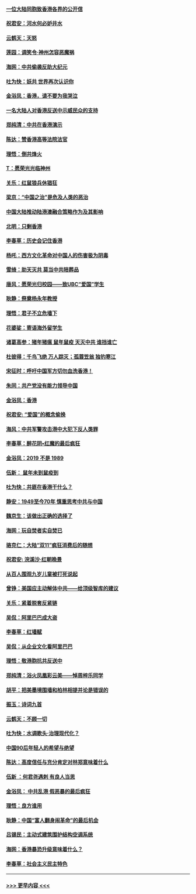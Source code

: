 #### [一位大陆同胞致香港各界的公开信](../pages/nsc993/n11675761.md?t=11240133) 
#### [祝君安：河水何必妒井水](../pages/nsc993/n11675746.md?t=11240133) 
#### [云鹤天：天怒](../pages/nsc993/n11675718.md?t=11240133) 
#### [莲园：调笑令‧神州怎容恶魔祸](../pages/nsc993/n11675648.md?t=11240133) 
#### [海网：中共偷袭反助大纪元](../pages/nsc993/n11673515.md?t=11240133) 
#### [吐为快：妖共 世界再次认识你](../pages/nsc993/n11673506.md?t=11240133) 
#### [金浴凤：香港，请不要为我哭泣](../pages/nsc993/n11673248.md?t=11240133) 
#### [一名大陆人对香港反送中示威民众的支持](../pages/nsc993/n11672615.md?t=11240133) 
#### [郑纯清：中共在香港演示](../pages/nsc993/n11670539.md?t=11240133) 
#### [陈达：赞香港高等法院法官](../pages/nsc993/n11669542.md?t=11240133) 
#### [理悟：倒共烽火](../pages/nsc993/n11668844.md?t=11240133) 
#### [T：愿荣光光临神州](../pages/nsc993/n11668421.md?t=11240133) 
#### [关乐：红鼠狼兵休猖狂](../pages/nsc993/n11668378.md?t=11240133) 
#### [梁京：“中国之治”是危及人类的恶治](../pages/nsc993/n11668328.md?t=11240133) 
#### [中国大陆推动陆港澳融合策略作为及其影响](../pages/nsc993/n11668157.md?t=11240133) 
#### [北明：只剩香港](../pages/nsc993/n11668002.md?t=11240133) 
#### [李春草：历史会记住香港](../pages/nsc993/n11667927.md?t=11240133) 
#### [杨吒：西方文化革命对中国人的伤害极为阴毒](../pages/nsc993/n11664521.md?t=11240133) 
#### [雪绮：助天灭共 莫当中共陪葬品](../pages/nsc993/n11662650.md?t=11240133) 
#### [唐风：愿荣光归校园——致UBC“爱国”学生](../pages/nsc993/n11662194.md?t=11240133) 
#### [耿静：祭奠杨永年教授](../pages/nsc993/n11662514.md?t=11240133) 
#### [理悟：君子不立危墙下](../pages/nsc993/n11662172.md?t=11240133) 
#### [花婆娑：寄语海外留学生](../pages/nsc993/n11662121.md?t=11240133) 
#### [诸葛高参：猪年猪瘟 鼠年鼠疫 天灭中共 谁挡谁亡](../pages/nsc993/n11661980.md?t=11240133) 
#### [杜彼得：千鸟飞绝 万人踪灭；孤蓑笠翁 独钓寒江](../pages/nsc993/n11661170.md?t=11240133) 
#### [宋征时：呼吁中国军方切勿血洗香港！](../pages/nsc993/n11415318.md?t=11240133) 
#### [朱同：共产党没有能力领导中国](../pages/nsc993/n11660421.md?t=11240133) 
#### [金浴凤：香港](../pages/nsc993/n11660419.md?t=11240133) 
#### [祝君安: “爱国”的概念偷换](../pages/nsc993/n11659706.md?t=11240133) 
#### [海风：中共军警攻击港中大犯下反人类罪](../pages/nsc993/n11659632.md?t=11240133) 
#### [李春草：醉花阴•红魔的最后疯狂](../pages/nsc993/n11659287.md?t=11240133) 
#### [金浴凤：2019 不是 1989](../pages/nsc993/n11657663.md?t=11240133) 
#### [伍新： 鼠年未到鼠疫到](../pages/nsc993/n11655098.md?t=11240133) 
#### [吐为快：共匪在香港干什么？](../pages/nsc993/n11654891.md?t=11240133) 
#### [静安：1949至今70年 慎重思考中共与中国](../pages/nsc993/n11651244.md?t=11240133) 
#### [魏京生：该做出正确的选择了](../pages/nsc993/n11653084.md?t=11240133) 
#### [海网：玩自焚者实自焚已](../pages/nsc993/n11652423.md?t=11240133) 
#### [骆克仁：大陆“双11”疯狂消费后的随想](../pages/nsc993/n11652305.md?t=11240133) 
#### [祝君安: 浣溪沙·红朝晚景](../pages/nsc993/n11652258.md?t=11240133) 
#### [从百人围观九岁儿童被打死说起](../pages/nsc993/n11651030.md?t=11240133) 
#### [曾铮：美国应主动解体中共——给顶级智库的建议](../pages/nsc993/n11649888.md?t=11240133) 
#### [关乐：紧着脱套反紧链](../pages/nsc993/n11649069.md?t=11240133) 
#### [吴侃：阿里巴巴成大盗](../pages/nsc993/n11645523.md?t=11240133) 
#### [李春草：红墙赋](../pages/nsc993/n11646389.md?t=11240133) 
#### [吴侃：从企业文化看阿里巴巴](../pages/nsc993/n11645476.md?t=11240133) 
#### [理悟：敬港胞抗共反送中](../pages/nsc993/n11645466.md?t=11240133) 
#### [郑纯清：浴火凤凰彩云美——悼周梓乐同学](../pages/nsc993/n11645155.md?t=11240133) 
#### [胡平：把美墨境围墙和柏林相提并论是错误的](../pages/nsc993/n11645134.md?t=11240133) 
#### [振玉：诗词九首](../pages/nsc993/n11644081.md?t=11240133) 
#### [云鹤天：不顾一切](../pages/nsc993/n11643508.md?t=11240133) 
#### [吐为快：水调歌头·治理现代化？](../pages/nsc993/n11643485.md?t=11240133) 
#### [中国90后年轻人的希望与绝望](../pages/nsc993/n11642317.md?t=11240133) 
#### [陈达：高度信任与充分肯定对林郑意味着什么](../pages/nsc993/n11641441.md?t=11240133) 
#### [伍新 ：何君尧遇刺 有良人当思](../pages/nsc993/n11641503.md?t=11240133) 
#### [金浴凤： 中共乱港  假恶暴的最后疯狂](../pages/nsc993/n11641495.md?t=11240133) 
#### [理悟：良方谁用](../pages/nsc993/n11641463.md?t=11240133) 
#### [耿静：中国“富人翻身闹革命”的最后机会](../pages/nsc993/n11640655.md?t=11240133) 
#### [吕锡民：主动式建筑围护结构空调系统](../pages/nsc993/n11640168.md?t=11240133) 
#### [海网：香港暴恐升级意味着什么？](../pages/nsc993/n11635904.md?t=11240133) 
#### [李春草：社会主义民主特色](../pages/nsc993/n11634657.md?t=11240133) 

----
#### [ >>> 更早内容 <<< ](../indexes/nsc993-earlier.md)
